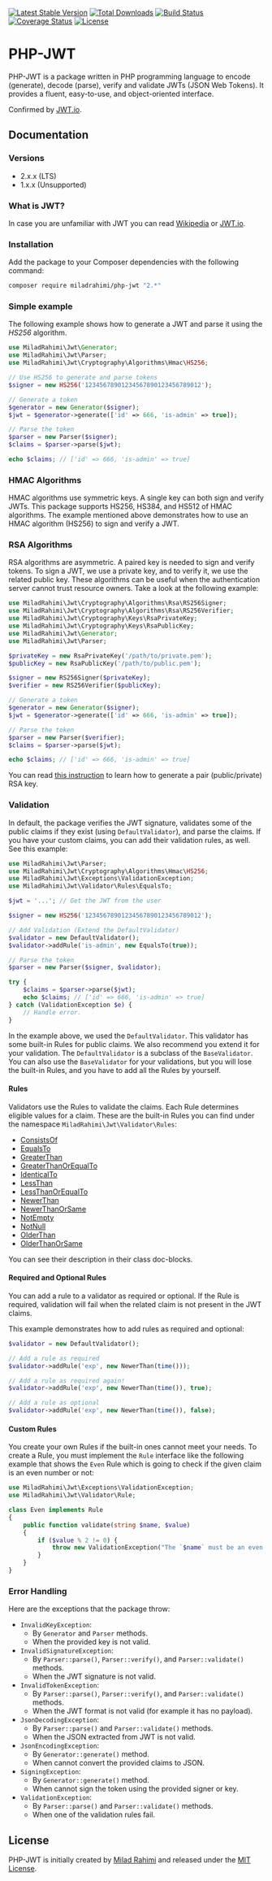[![Latest Stable Version](https://poser.pugx.org/miladrahimi/php-jwt/v/stable)](https://packagist.org/packages/miladrahimi/php-jwt)
[![Total Downloads](https://poser.pugx.org/miladrahimi/php-jwt/downloads)](https://packagist.org/packages/miladrahimi/php-jwt)
[![Build Status](https://travis-ci.com/miladrahimi/php-jwt.svg?branch=master)](https://travis-ci.com/miladrahimi/php-jwt)
[![Coverage Status](https://coveralls.io/repos/github/miladrahimi/php-jwt/badge.svg?branch=master)](https://coveralls.io/github/miladrahimi/php-jwt?branch=master)
[![License](https://poser.pugx.org/miladrahimi/php-jwt/license)](https://packagist.org/packages/miladrahimi/php-jwt)

# PHP-JWT

PHP-JWT is a package written in PHP programming language to encode (generate), decode (parse), verify and validate JWTs 
(JSON Web Tokens). It provides a fluent, easy-to-use, and object-oriented interface.

Confirmed by [JWT.io](https://jwt.io).

## Documentation

### Versions
* 2.x.x (LTS)
* 1.x.x (Unsupported)

### What is JWT?

In case you are unfamiliar with JWT you can read [Wikipedia](https://en.wikipedia.org/wiki/JSON_Web_Token) or 
[JWT.io](https://jwt.io).

### Installation

Add the package to your Composer dependencies with the following command:

```bash
composer require miladrahimi/php-jwt "2.*"
```

### Simple example

The following example shows how to generate a JWT and parse it using the *HS256* algorithm.

```php
use MiladRahimi\Jwt\Generator;
use MiladRahimi\Jwt\Parser;
use MiladRahimi\Jwt\Cryptography\Algorithms\Hmac\HS256;

// Use HS256 to generate and parse tokens
$signer = new HS256('12345678901234567890123456789012');

// Generate a token
$generator = new Generator($signer);
$jwt = $generator->generate(['id' => 666, 'is-admin' => true]);

// Parse the token
$parser = new Parser($signer);
$claims = $parser->parse($jwt);

echo $claims; // ['id' => 666, 'is-admin' => true]
```

### HMAC Algorithms

HMAC algorithms use symmetric keys.
A single key can both sign and verify JWTs.
This package supports HS256, HS384, and HS512 of HMAC algorithms.
The example mentioned above demonstrates how to use an HMAC algorithm (HS256) to sign and verify a JWT.

### RSA Algorithms

RSA algorithms are asymmetric.
A paired key is needed to sign and verify tokens.
To sign a JWT, we use a private key, and to verify it, we use the related public key.
These algorithms can be useful when the authentication server cannot trust resource owners.
Take a look at the following example:

```php
use MiladRahimi\Jwt\Cryptography\Algorithms\Rsa\RS256Signer;
use MiladRahimi\Jwt\Cryptography\Algorithms\Rsa\RS256Verifier;
use MiladRahimi\Jwt\Cryptography\Keys\RsaPrivateKey;
use MiladRahimi\Jwt\Cryptography\Keys\RsaPublicKey;
use MiladRahimi\Jwt\Generator;
use MiladRahimi\Jwt\Parser;

$privateKey = new RsaPrivateKey('/path/to/private.pem');
$publicKey = new RsaPublicKey('/path/to/public.pem');

$signer = new RS256Signer($privateKey);
$verifier = new RS256Verifier($publicKey);

// Generate a token
$generator = new Generator($signer);
$jwt = $generator->generate(['id' => 666, 'is-admin' => true]);

// Parse the token
$parser = new Parser($verifier);
$claims = $parser->parse($jwt);

echo $claims; // ['id' => 666, 'is-admin' => true]
```

You can read [this instruction](https://en.wikibooks.org/wiki/Cryptography/Generate_a_keypair_using_OpenSSL) to learn how to generate a pair (public/private) RSA key.

### Validation

In default, the package verifies the JWT signature, validates some of the public claims if they exist (using `DefaultValidator`), and parse the claims.
If you have your custom claims, you can add their validation rules, as well.
See this example:

```php
use MiladRahimi\Jwt\Parser;
use MiladRahimi\Jwt\Cryptography\Algorithms\Hmac\HS256;
use MiladRahimi\Jwt\Exceptions\ValidationException;
use MiladRahimi\Jwt\Validator\Rules\EqualsTo;

$jwt = '...'; // Get the JWT from the user

$signer = new HS256('12345678901234567890123456789012');

// Add Validation (Extend the DefaultValidator)
$validator = new DefaultValidator();
$validator->addRule('is-admin', new EqualsTo(true));

// Parse the token
$parser = new Parser($signer, $validator);

try {
    $claims = $parser->parse($jwt);
    echo $claims; // ['id' => 666, 'is-admin' => true]
} catch (ValidationException $e) {
    // Handle error.
}
```

In the example above, we used the `DefaultValidator`.
This validator has some built-in Rules for public claims.
We also recommend you extend it for your validation.
The `DefaultValidator` is a subclass of the `BaseValidator`.
You can also use the `BaseValidator` for your validations, but you will lose the built-in Rules, and you have to add all the Rules by yourself.

#### Rules

Validators use the Rules to validate the claims.
Each Rule determines eligible values for a claim.
These are the built-in Rules you can find under the namespace `MiladRahimi\Jwt\Validator\Rules`:

* [ConsistsOf](https://github.com/miladrahimi/php-jwt/blob/master/src/Validator/Rules/ConsistsOf.php)
* [EqualsTo](https://github.com/miladrahimi/php-jwt/blob/master/src/Validator/Rules/EqualsTo.php)
* [GreaterThan](https://github.com/miladrahimi/php-jwt/blob/master/src/Validator/Rules/GreaterThan.php)
* [GreaterThanOrEqualTo](https://github.com/miladrahimi/php-jwt/blob/master/src/Validator/Rules/GreaterThanOrEqualTo.php)
* [IdenticalTo](https://github.com/miladrahimi/php-jwt/blob/master/src/Validator/Rules/IdenticalTo.php)
* [LessThan](https://github.com/miladrahimi/php-jwt/blob/master/src/Validator/Rules/LessThan.php)
* [LessThanOrEqualTo](https://github.com/miladrahimi/php-jwt/blob/master/src/Validator/Rules/LessThanOrEqualTo.php)
* [NewerThan](https://github.com/miladrahimi/php-jwt/blob/master/src/Validator/Rules/NewerThan.php)
* [NewerThanOrSame](https://github.com/miladrahimi/php-jwt/blob/master/src/Validator/Rules/NewerThanOrSame.php)
* [NotEmpty](https://github.com/miladrahimi/php-jwt/blob/master/src/Validator/Rules/NotEmpty.php)
* [NotNull](https://github.com/miladrahimi/php-jwt/blob/master/src/Validator/Rules/NotNull.php)
* [OlderThan](https://github.com/miladrahimi/php-jwt/blob/master/src/Validator/Rules/OlderThan.php)
* [OlderThanOrSame](https://github.com/miladrahimi/php-jwt/blob/master/src/Validator/Rules/OlderThanOrSame.php)

You can see their description in their class doc-blocks.

#### Required and Optional Rules

You can add a rule to a validator as required or optional.
If the Rule is required, validation will fail when the related claim is not present in the JWT claims.

This example demonstrates how to add rules as required and optional:

```php
$validator = new DefaultValidator();

// Add a rule as required
$validator->addRule('exp', new NewerThan(time()));

// Add a rule as required again!
$validator->addRule('exp', new NewerThan(time()), true);

// Add a rule as optional
$validator->addRule('exp', new NewerThan(time()), false);
```

#### Custom Rules

You create your own Rules if the built-in ones cannot meet your needs.
To create a Rule, you must implement the `Rule` interface like the following example that shows the `Even` Rule which is going to check if the given claim is an even number or not:

```php
use MiladRahimi\Jwt\Exceptions\ValidationException;
use MiladRahimi\Jwt\Validator\Rule;

class Even implements Rule
{
    public function validate(string $name, $value)
    {
        if ($value % 2 != 0) {
            throw new ValidationException("The `$name` must be an even number.");
        }
    }
}
```

### Error Handling

Here are the exceptions that the package throw:
* `InvalidKeyException`:
  * By `Generator` and `Parser` methods.
  * When the provided key is not valid.
* `InvalidSignatureException`:
  * By `Parser::parse()`, `Parser::verify()`, and `Parser::validate()` methods.
  * When the JWT signature is not valid.
* `InvalidTokenException`:
  * By `Parser::parse()`, `Parser::verify()`, and `Parser::validate()` methods.
  * When the JWT format is not valid (for example it has no payload).
* `JsonDecodingException`:
  * By `Parser::parse()` and `Parser::validate()` methods.
  * When the JSON extracted from JWT is not valid.
* `JsonEncodingException`:
  * By `Generator::generate()` method.
  * When cannot convert the provided claims to JSON.
* `SigningException`:
  * By `Generator::generate()` method.
  * When cannot sign the token using the provided signer or key.
* `ValidationException`:
  * By `Parser::parse()` and `Parser::validate()` methods.
  * When one of the validation rules fail.

## License
PHP-JWT is initially created by [Milad Rahimi](http://miladrahimi.com)
and released under the [MIT License](http://opensource.org/licenses/mit-license.php).
